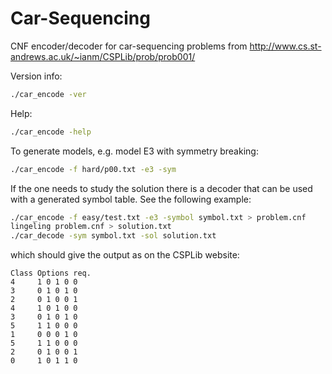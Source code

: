 Car-Sequencing
==============

CNF encoder/decoder for car-sequencing problems from http://www.cs.st-andrews.ac.uk/~ianm/CSPLib/prob/prob001/

Version info:

```bash
./car_encode -ver
```
Help:

```bash
./car_encode -help
```

To generate models, e.g. model E3 with symmetry breaking:

```bash
./car_encode -f hard/p00.txt -e3 -sym
```

If the one needs to study the solution there is a decoder that can be used
with a generated symbol table. See the following example:

```bash
./car_encode -f easy/test.txt -e3 -symbol symbol.txt > problem.cnf
lingeling problem.cnf > solution.txt
./car_decode -sym symbol.txt -sol solution.txt
```

which should give the output as on the CSPLib website: 

    Class Options req.
    4	  1 0 1 0 0 
    3	  0 1 0 1 0 
    2	  0 1 0 0 1 
    4	  1 0 1 0 0 
    3	  0 1 0 1 0 
    5	  1 1 0 0 0 
    1	  0 0 0 1 0 
    5	  1 1 0 0 0 
    2	  0 1 0 0 1 
    0	  1 0 1 1 0 
